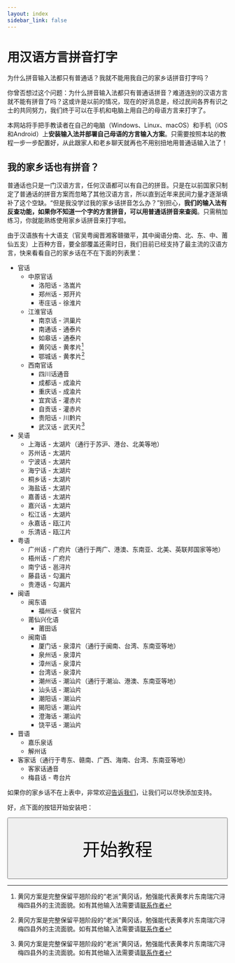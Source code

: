 ```yaml
---
layout: index
sidebar_link: false
---
```

# 用汉语方言拼音打字

<p class="message">
    为什么拼音输入法都只有普通话？我就不能用我自己的家乡话拼音打字吗？
</p>
你曾否想过这个问题：为什么拼音输入法都只有普通话拼音？难道连别的汉语方言就不能有拼音了吗？这或许是以前的情况，现在的好消息是，经过民间各界有识之士的共同努力，我们终于可以在手机和电脑上用自己的母语方言来打字了。

本网站将手把手教读者在自己的电脑（Windows、Linux、macOS）和手机（iOS和Android）上**安装输入法并部署自己母语的方言输入方案**。只需要按照本站的教程一步一步配置好，从此跟家人和老乡聊天就再也不用别扭地用普通话输入法了！

## 我的家乡话也有拼音？

普通话也只是一门汉语方言，任何汉语都可以有自己的拼音。只是在以前国家只制定了普通话的拼音方案而忽略了其他汉语方言，所以直到近年来民间力量才逐渐填补了这个空缺。“但是我没学过我的家乡话拼音怎么办？”别担心，**我们的输入法有反查功能，如果你不知道一个字的方言拼音，可以用普通话拼音来查阅**。只需稍加练习，你就能熟练使用家乡话拼音来打字啦。

由于汉语族有十大语支（官吴粤闽晋湘客赣徽平，其中闽语分南、北、东、中、莆仙五支）上百种方音，要全部覆盖还需时日，我们目前已经支持了最主流的汉语方言，快来看看自己的家乡话在不在下面的列表里：

- 官话
  - 中原官话
    - 洛阳话 - 洛嵩片
    - 郑州话 - 郑开片
    - 枣庄话 - 徐淮片
  - 江淮官话
    - 南京话 - 洪巢片
    - 南通话 - 通泰片
    - 如皋话 - 通泰片
    - 黄冈话 - 黄孝片[^1]
    - 鄂城话 - 黄孝片[^1]
  - 西南官话
    - 四川话通音
    - 成都话 - 成渝片
    - 重庆话 - 成渝片
    - 宜宾话 - 灌赤片
    - 自贡话 - 灌赤片
    - 贵阳话 - 川黔片
    - 武汉话 - 武天片[^1]
- 吴语
  - 上海话 - 太湖片（通行于苏沪、港台、北美等地）
  - 苏州话 - 太湖片
  - 宁波话 - 太湖片
  - 海宁话 - 太湖片
  - 桐乡话 - 太湖片
  - 海盐话 - 太湖片
  - 嘉善话 - 太湖片
  - 嘉兴话 - 太湖片
  - 松江话 - 太湖片
  - 永嘉话 - 瓯江片
  - 乐清话 - 瓯江片
- 粤语
  - 广州话 - 广府片（通行于两广、港澳、东南亚、北美、英联邦国家等地）
  - 梧州话 - 广府片
  - 南宁话 - 邕浔片
  - 藤县话 - 勾漏片
  - 贵港话 - 勾漏片
- 闽语
  - 闽东语
    - 福州话 - 侯官片
  - 莆仙兴化语
    - 莆田话
  - 闽南语
    - 厦门话 - 泉漳片（通行于闽南、台湾、东南亚等地）
    - 泉州话 - 泉漳片
    - 漳州话 - 泉漳片
    - 台湾话 - 泉漳片
    - 潮州话 - 潮汕片（通行于潮汕、港澳、东南亚等地）
    - 汕头话 - 潮汕片
    - 潮阳话 - 潮汕片
    - 揭阳话 - 潮汕片
    - 澄海话 - 潮汕片
    - 饶平话 - 潮汕片
- 晋语
  - 嘉乐泉话
  - 解州话
- 客家话（通行于粤东、赣南、广西、海南、台湾、东南亚等地）
  - 客家话通音
  - 梅县话 - 粤台片

[^1]: 黄冈方案是完整保留平翘阶段的“老派”黄冈话，勉强能代表黄孝片东南瑞穴浔梅四县外的主流面貌。如有其他输入法需要请[联系作者](https://www.zhihu.com/people/yu-sui-feng-fei-81/activities)

如果你的家乡话不在上表中，非常欢迎[告诉我们](mailto:laubonghaudoi@icloud.com)，让我们可以尽快添加支持。

好，点下面的按钮开始安装吧：

<a href="{{site.baseurl}}/install/selection.html">
<button style="font-size : 40px; width: 100%; height: 140px;">开始教程</button></a>